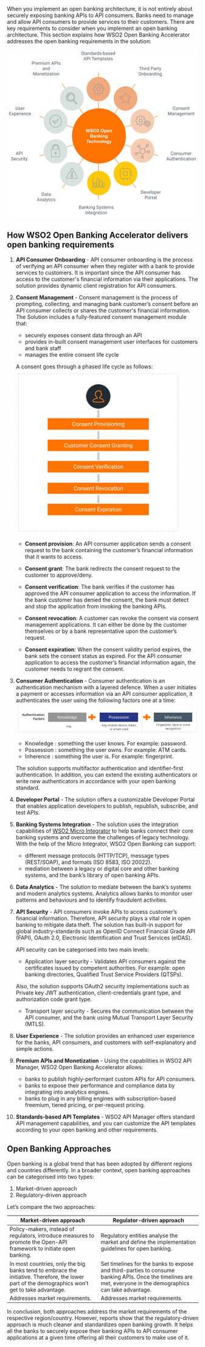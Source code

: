 When you implement an open banking architecture, it is not entirely about securely exposing banking APIs to 
API consumers. Banks need to manage and allow API consumers to provide services to their customers. There are key 
requirements to consider when you implement an open banking architecture. This section explains how WSO2 Open 
Banking Accelerator addresses the open banking requirements in the solution:

![open banking requirements](../assets/img/get-started/open-banking-requirements/open-banking-requirements.png)

## How WSO2 Open Banking Accelerator delivers open banking requirements

1. **API Consumer Onboarding** - API consumer onboarding is the process of verifying an API consumer when they register 
with a bank to provide services to customers. It is important since the API consumer has access to the customer's 
financial information via their applications. The solution provides dynamic client registration for API consumers.
 
2. **Consent Management** - Consent management is the process of prompting, collecting, and managing bank customer’s 
consent before an API consumer collects or shares the customer's financial information. The Solution includes a 
fully-featured consent management module that:

    - securely exposes consent data through an API
    - provides in-built consent management user interfaces for customers and bank staff
    - manages the entire consent life cycle
   
    A consent goes through a phased life cycle as follows:
   ![lifecycle of a consent](../assets/img/get-started/open-banking-requirements/consent-lifecycle.png)
   
     - **Consent provision**: An API consumer application sends a consent request to the bank containing the customer’s 
     financial information that it wants to access.
   
     - **Consent grant**: The bank redirects the consent request to the customer to approve/deny.
 
     - **Consent verification**: The bank verifies if the customer has approved the API consumer application to access 
     the information. If the bank customer has denied the consent, the bank must detect and stop the application from 
     invoking the banking APIs.
 
     - **Consent revocation**: A customer can revoke the consent via consent management applications. It can either be 
     done by the customer themselves or by a bank representative upon the customer’s request.
 
     - **Consent expiration**: When the consent validity period expires, the bank sets the consent status as expired. 
     For the API consumer application to access the customer’s financial information again, the customer needs to regrant 
     the consent.
  
3. **Consumer Authentication** - Consumer authentication is an authentication mechanism with a layered defence. 
When a user initiates a payment or accesses information via an API consumer application, it authenticates the user 
using the following factors one at a time:
   ![authentication factors](../assets/img/get-started/open-banking-requirements/authentication-factors.png)
  
     - Knowledge	: something the user knows. For example: password.
     - Possession	: something the user owns. For example: ATM cards.
     - Inherence	: something the user is. For example: fingerprint.

    The solution supports multifactor authentication and identifier-first authentication. In addition, you can extend 
    the existing authenticators or write new authenticators in accordance with your open banking standard.

4. **Developer Portal** - The solution offers a customizable Developer Portal that enables application developers to 
publish, republish, subscribe, and test APIs.
 
5. **Banking Systems Integration** - The solution uses the integration capabilities of [WSO2 Micro Integrator](https://apim.docs.wso2.com/en/latest/integrate/integration-overview/) 
to help banks connect their core banking systems and overcome the challenges of legacy technology. With the help of 
the Micro Integrator, WSO2 Open Banking can support:
     - different message protocols (HTTP/TCP), message types (REST/SOAP), and formats (ISO 8583, ISO 20022).
     - mediation between a legacy or digital core and other banking systems, and the bank’s library of open banking APIs.

6. **Data Analytics** - The solution to mediate between the bank’s systems and modern analytics systems. Analytics allows 
banks to monitor user patterns and behaviours and to identify fraudulent activities.

7. **API Security** - API consumers invoke APIs to access customer’s financial information. Therefore, API security plays 
a vital role in open banking to mitigate data theft. The solution has built-in support for global industry-standards 
such as OpenID Connect Financial Grade API (FAPI), OAuth 2.0, Electronic Identification and Trust Services (eIDAS).

     API security can be categorised into two main levels:

     - Application layer security -     Validates API consumers against the certificates issued by competent authorities. 
     For example: open banking directories, Qualified Trust Service Providers (QTSPs).
    
     Also, the solution supports OAuth2 security implementations such as Private key JWT authentication, 
     client-credentials grant type, and authorization code grant type.
    
     - Transport layer security - Secures the communication between the API consumer, and the bank using Mutual Transport 
     Layer Security (MTLS). 

8. **User Experience** - The solution provides an enhanced user experience for the banks, API consumers, and customers with 
self-explanatory and simple actions.

9. **Premium APIs and Monetization** - Using the capabilities in WSO2 API Manager, WSO2 Open Banking Accelerator allows:
    - banks to publish highly-performant custom APIs for API consumers. 
    - banks to expose their performance and compliance data by integrating into analytics engines.
    - banks to plug in any billing engines with subscription-based freemium, tiered pricing, or per-request pricing.

10. **Standards-based API Templates** - WSO2 API Manager offers standard API management capabilities, and you can customize 
the API templates according to your open banking and other requirements.

## Open Banking Approaches

Open banking is a global trend that has been adopted by different regions and countries differently. In a broader 
context, open banking approaches can be categorised into two types:

 1. Market-driven approach
 2. Regulatory-driven approach

Let’s compare the two approaches:

| Market-driven approach    | Regulator-driven approach |
| ----------------------    | ------------------------- |  
| Policy-makers, instead of regulators, introduce measures to promote the Open-API framework to initiate open banking.    | Regulatory entities analyse the market and define the implementation guidelines for open banking. |  
| In most countries, only the big banks tend to embrace the initiative. Therefore, the lower part of the demographics won’t get to take advantage.       | Set timelines for the banks to expose and third-parties to consume banking APIs. Once the timelines are met, everyone in the demographics can take advantage.       |  
| Addresses market requirements. | Addresses market requirements.     | 

In conclusion, both approaches address the market requirements of the respective region/country. However, reports show 
that the regulatory-driven approach is much cleaner and standardizes open banking growth. It helps all the banks to 
securely expose their banking APIs to API consumer applications at a given time offering all their customers to make 
use of it.
